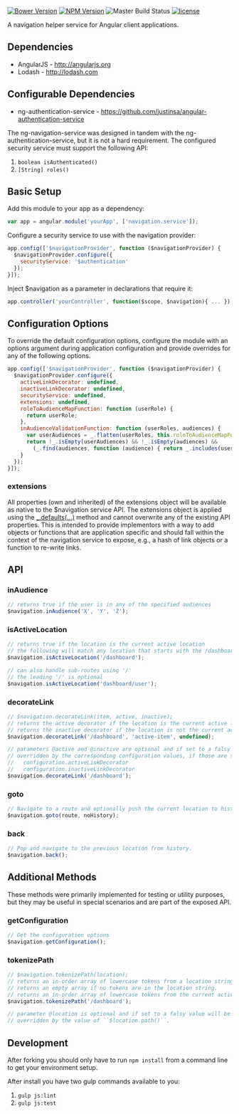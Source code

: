[![Bower Version](https://img.shields.io/bower/v/ng-navigation-service.svg)](https://github.com/justinsa/angular-navigation-service)
[![NPM Version](https://img.shields.io/npm/v/ng-navigation-service.svg)](https://www.npmjs.com/package/ng-navigation-service)
![Master Build Status](https://codeship.com/projects/016878e0-603a-0133-c6e2-5a99c145e314/status?branch=master)
[![license](https://img.shields.io/badge/license-MIT-brightgreen.svg?style=flat)](https://github.com/justinsa/angular-navigation-service/blob/master/LICENSE)

A navigation helper service for Angular client applications.

## Dependencies

* AngularJS - http://angularjs.org
* Lodash - http://lodash.com

## Configurable Dependencies

* ng-authentication-service - https://github.com/justinsa/angular-authentication-service

The ng-navigation-service was designed in tandem with the ng-authentication-service, but it is not a hard requirement. The configured security service must support the following API:

  1. ```boolean isAuthenticated()```
  2. ```[String] roles()```

## Basic Setup

Add this module to your app as a dependency:
```JAVASCRIPT
var app = angular.module('yourApp', ['navigation.service']);
```

Configure a security service to use with the navigation provider:
```JAVASCRIPT
app.config(['$navigationProvider', function ($navigationProvider) {
  $navigationProvider.configure({
    securityService: '$authentication'
  });
}]);
```

Inject $navigation as a parameter in declarations that require it:
```JAVASCRIPT
app.controller('yourController', function($scope, $navigation){ ... });
```

## Configuration Options

To override the default configuration options, configure the module with an options argument during application configuration and provide overrides for any of the following options.

```JAVASCRIPT
app.config(['$navigationProvider', function ($navigationProvider) {
  $navigationProvider.configure({
    activeLinkDecorator: undefined,
    inactiveLinkDecorator: undefined,
    securityService: undefined,
    extensions: undefined,
    roleToAudienceMapFunction: function (userRole) {
      return userRole;
    },
    inAudienceValidationFunction: function (userRoles, audiences) {
      var userAudiences = _.flatten(userRoles, this.roleToAudienceMapFunction);
      return !_.isEmpty(userAudiences) && !_.isEmpty(audiences) &&
        (_.find(audiences, function (audience) { return _.includes(userAudiences, audience); }) !== undefined);
    }
  });
}]);
```

### extensions

All properties (own and inherited) of the extensions object will be available as native to the $navigation service API. The extensions object is applied using the [_.defaults(...)](https://lodash.com/docs/#defaults) method and cannot overwrite any of the existing API properties. This is intended to provide implementors with a way to add objects or functions that are application specific and should fall within the context of the navigation service to expose, e.g., a hash of link objects or a function to re-write links.

## API

### inAudience
```JAVASCRIPT
// returns true if the user is in any of the specified audiences
$navigation.inAudience('X', 'Y', 'Z');
```

### isActiveLocation
```JAVASCRIPT
// returns true if the location is the current active location
// the following will match any location that starts with the /dashboard route
$navigation.isActiveLocation('/dashboard');

// can also handle sub-routes using '/'
// the leading '/' is optional
$navigation.isActiveLocation('dashboard/user');
```

### decorateLink
```JAVASCRIPT
// $navigation.decorateLink(item, active, inactive);
// returns the active decorator if the location is the current active location (see isActiveLocation).
// returns the inactive decorator if the location is not the current active location.
$navigation.decorateLink('/dashboard', 'active-item', undefined);

// parameters @active and @inactive are optional and if set to a falsy value will be
// overridden by the corresponding configuration values, if those are set:
//   configuration.activeLinkDecorator
//   configuration.inactiveLinkDecorator
$navigation.decorateLink('/dashboard');
```

### goto
```JAVASCRIPT
// Navigate to a route and optionally push the current location to history.
$navigation.goto(route, noHistory);
```

### back
```JAVASCRIPT
// Pop and navigate to the previous location from history.
$navigation.back();
```

## Additional Methods
These methods were primarily implemented for testing or utility purposes, but they may be useful in special scenarios and are part of the exposed API.

### getConfiguration
```JAVASCRIPT
// Get the configuration options
$navigation.getConfiguration();
```

### tokenizePath
```JAVASCRIPT
// $navigation.tokenizePath(location);
// returns an in-order array of lowercase tokens from a location string.
// returns an empty array if no tokens are in the location string.
// returns an in-order array of lowercase tokens from the current active location, if no location parameter is provided.
$navigation.tokenizePath('/dashboard');

// parameter @location is optional and if set to a falsy value will be
// overridden by the value of ``$location.path()``.
```

## Development
After forking you should only have to run ```npm install``` from a command line to get your environment setup.

After install you have two gulp commands available to you:

1. ```gulp js:lint```
2. ```gulp js:test```
